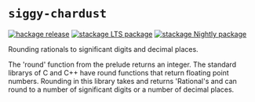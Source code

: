 # `siggy-chardust`

[![hackage release](https://img.shields.io/hackage/v/siggy-chardust.svg?label=hackage)](http://hackage.haskell.org/package/siggy-chardust)
[![stackage LTS package](http://stackage.org/package/siggy-chardust/badge/lts)](http://stackage.org/lts/package/siggy-chardust)
[![stackage Nightly package](http://stackage.org/package/siggy-chardust/badge/nightly)](http://stackage.org/nightly/package/siggy-chardust)

Rounding rationals to significant digits and decimal places.

The 'round' function from the prelude returns an integer. The standard librarys
of C and C++ have round functions that return floating point numbers. Rounding
in this library takes and returns 'Rational's and can round to a number of
significant digits or a number of decimal places.
